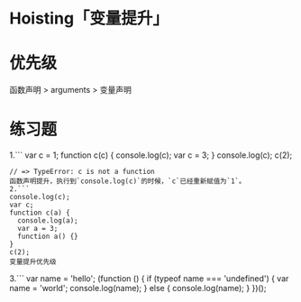 # Hoisting「变量提升」
# 优先级
函数声明 > arguments > 变量声明
# 练习题
1.```
var c = 1;
function c(c) {
  console.log(c);
  var c = 3;
}
console.log(c);
c(2);
```
// => TypeError: c is not a function
函数声明提升，执行到`console.log(c)`的时候，`c`已经重新赋值为`1`。
2.```
console.log(c);
var c;
function c(a) {
  console.log(a);
  var a = 3;
  function a() {}
}
c(2);
变量提升优先级
```
3.```
var name = 'hello';
(function () {
    if (typeof name === 'undefined') {
        var name = 'world';
        console.log(name);
    } else {
        console.log(name);
    }
})();
```
